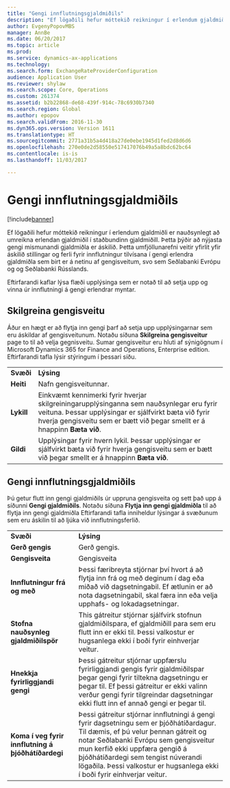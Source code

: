 ```yaml
---
title: "Gengi innflutningsgjaldmiðils"
description: "Ef lögaðili hefur móttekið reikningur í erlendum gjaldmiðli er nauðsynlegt að umreikna erlendan gjaldmiðil í staðbundinn gjaldmiðill. Þetta þýðir að nýjasta gengi mismunandi gjaldmiðla er áskilið. Þetta umfjöllunarefni veitir yfirlit yfir áskilið stillingar og ferli fyrir innflutningur tilvísana í gengi erlendra gjaldmiðla sem birt er á netinu af gengisveitum, svo sem Seðlabanki Evrópu og og Seðlabanki Rússlands."
author: EvgenyPopovMBS
manager: AnnBe
ms.date: 06/20/2017
ms.topic: article
ms.prod: 
ms.service: dynamics-ax-applications
ms.technology: 
ms.search.form: ExchangeRateProviderConfiguration
audience: Application User
ms.reviewer: shylaw
ms.search.scope: Core, Operations
ms.custom: 261374
ms.assetid: b2b22868-de68-439f-914c-78c6930b7340
ms.search.region: Global
ms.author: epopov
ms.search.validFrom: 2016-11-30
ms.dyn365.ops.version: Version 1611
ms.translationtype: HT
ms.sourcegitcommit: 2771a31b5a4d418a27de0ebe1945d1fed2d8d6d6
ms.openlocfilehash: 270e0de2d58550e517417076b49a5a8bdc62bc64
ms.contentlocale: is-is
ms.lasthandoff: 11/03/2017

---
```


# <a name="import-currency-exchange-rates"></a>Gengi innflutningsgjaldmiðils

[!include[banner](../includes/banner.md)]


Ef lögaðili hefur móttekið reikningur í erlendum gjaldmiðli er nauðsynlegt að umreikna erlendan gjaldmiðil í staðbundinn gjaldmiðill. Þetta þýðir að nýjasta gengi mismunandi gjaldmiðla er áskilið. Þetta umfjöllunarefni veitir yfirlit yfir áskilið stillingar og ferli fyrir innflutningur tilvísana í gengi erlendra gjaldmiðla sem birt er á netinu af gengisveitum, svo sem Seðlabanki Evrópu og og Seðlabanki Rússlands.

Eftirfarandi kaflar lýsa flæði upplýsinga sem er notað til að setja upp og vinna úr innflutningi á gengi erlendrar myntar.

## <a name="configure-an-exchange-rate-provider"></a>Skilgreina gengisveitu
Áður en hægt er að flytja inn gengi þarf að setja upp upplýsingarnar sem eru áskildar af gengisveitunum. Notaðu síðuna **Skilgreina gengisveitur** page to til að velja gegnisveitu. Sumar gengisveitur eru hluti af sýnigögnum í Microsoft Dynamics 365 for Finance and Operations, Enterprise edition. Eftirfarandi tafla lýsir stýringum í þessari síðu.

|           |                                                                                                                                                                                                                             |
|-----------|-----------------------------------------------------------------------------------------------------------------------------------------------------------------------------------------------------------------------------|
| **Svæði** | **Lýsing**                                                                                                                                                                                                             |
| **Heiti**  | Nafn gengisveitunnar.                                                                                                                                                                                     |
| **Lykill**   | Einkvæmt kennimerki fyrir hverjar skilgreiningarupplýsinganna sem nauðsynlegar eru fyrir veituna. Þessar upplýsingar er sjálfvirkt bæta við fyrir hverja gengisveitu sem er bætt við þegar smellt er á hnappinn **Bæta við**. |
| **Gildi** | Upplýsingar fyrir hvern lykil. Þessar upplýsingar er sjálfvirkt bæta við fyrir hverja gengisveitu sem er bætt við þegar smellt er á hnappinn **Bæta við**.                                                                                         |

## <a name="import-currency-exchange-rates"></a>Gengi innflutningsgjaldmiðils
Þú getur flutt inn gengi gjaldmiðils úr uppruna gengisveita og sett það upp á síðunni **Gengi gjaldmiðils**. Notaðu síðuna **Flytja inn gengi gjaldmiðla** til að flytja inn gengi gjaldmiðla Eftirfarandi tafla inniheldur lýsingar á svæðunum sem eru áskilin til að ljúka við innflutningsferlið.

|                                        |                                                                                                                                                                                                                                                                                                                                                                             |
|----------------------------------------|-----------------------------------------------------------------------------------------------------------------------------------------------------------------------------------------------------------------------------------------------------------------------------------------------------------------------------------------------------------------------------|
| **Svæði**                              | **Lýsing**                                                                                                                                                                                                                                                                                                                                                             |
| **Gerð gengis**                 | Gerð gengis.                                                                                                                                                                                                                                                                                                                                                      |
| **Gengisveita**             | Gengisveita                                                                                                                                                                                                                                                                                                                                                  |
| **Innflutningur frá og með**                       | Þessi færibreyta stjórnar því hvort á að flytja inn frá og með deginum í dag eða miðað við dagsetningabil. Ef ætlunin er að nota dagsetningabil, skal færa inn eða velja upphafs- og lokadagsetningar.                                                                                                                                                                                                                |
| **Stofna nauðsynleg gjaldmiðilspör**    | This gátreitur stjórnar sjálfvirk stofnun gjaldmiðilspara, ef gjaldmiðill para sem eru flutt inn er ekki til. Þessi valkostur er hugsanlega ekki í boði fyrir einhverjar veitur.                                                                                                                                                                                               |
| **Hnekkja fyrirliggjandi gengi**   | Þessi gátreitur stjórnar uppfærslu fyrirliggjandi gengis fyrir gjaldmiðilspar þegar gengi fyrir tiltekna dagsetningu er þegar til. Ef þessi gátreitur er ekki valinn verður gengi fyrir tilgreindar dagsetningar ekki flutt inn ef annað gengi er þegar til.                                                                                       |
| **Koma í veg fyrir innflutning á þjóðhátíðardegi** | Þessi gátreitur stjórnar innflutningi á gengi fyrir dagsetningu sem er þjóðhátíðardagur. Til dæmis, ef þú velur þennan gátreit og notar Seðlabanki Evrópu sem gengisveitur mun kerfið ekki uppfæra gengið á þjóðhátíðardegi sem tengist núverandi lögaðila. Þessi valkostur er hugsanlega ekki í boði fyrir einhverjar veitur. |






